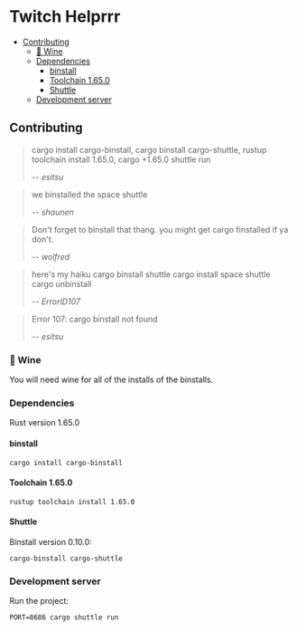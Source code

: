 # Twitch Helprrr

- [Contributing](#contributing)
  - [🍷 Wine](#-wine)
  - [Dependencies](#dependencies)
    - [binstall](#binstall)
    - [Toolchain 1.65.0](#toolchain-1650)
    - [Shuttle](#shuttle)
  - [Development server](#development-server)


## Contributing

> cargo install cargo-binstall, cargo binstall cargo-shuttle, rustup toolchain install 1.65.0, cargo +1.65.0 shuttle run
>
> -- <cite>esitsu</cite>

> we binstalled the space shuttle
>
> -- <cite>shaunen</cite>

> Don't forget to binstall that thang.
> you might get cargo finstalled if ya don't.
>
> -- <cite>wolfred</cite>

> here's my haiku cargo binstall shuttle cargo install space shuttle cargo unbinstall
>
> -- <cite>ErrorID107</cite>

> Error 107: cargo binstall not found
>
> -- <cite>esitsu</cite>

### 🍷 Wine

You will need wine for all of the installs of the binstalls.

### Dependencies

Rust version 1.65.0

#### binstall

    cargo install cargo-binstall

#### Toolchain 1.65.0

    rustup toolchain install 1.65.0

#### Shuttle

Binstall version 0.10.0:

    cargo-binstall cargo-shuttle


### Development server

Run the project:

    PORT=8686 cargo shuttle run
